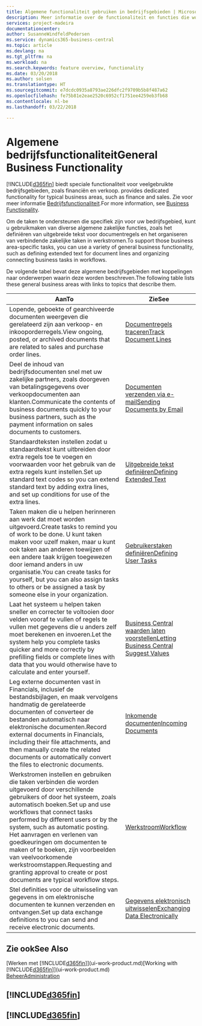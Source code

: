 ```yaml
---
title: Algemene functionaliteit gebruiken in bedrijfsgebieden | Microsoft Docs
description: Meer informatie over de functionaliteit en functies die worden gebruikt in bedrijfsgebieden in Business Central.
services: project-madeira
documentationcenter: 
author: SusanneWindfeldPedersen
ms.service: dynamics365-business-central
ms.topic: article
ms.devlang: na
ms.tgt_pltfrm: na
ms.workload: na
ms.search.keywords: feature overview, functionality
ms.date: 03/20/2018
ms.author: solsen
ms.translationtype: HT
ms.sourcegitcommit: e7dcdc0935a8793ae226dfc2f9709b5b8f487a62
ms.openlocfilehash: fe75b81e2eae2520c6952cf1751ee4259eb3fb68
ms.contentlocale: nl-be
ms.lasthandoff: 03/22/2018

---
```

# <a name="general-business-functionality"></a><span data-ttu-id="5f857-103">Algemene bedrijfsfunctionaliteit</span><span class="sxs-lookup"><span data-stu-id="5f857-103">General Business Functionality</span></span>
[!INCLUDE[d365fin](includes/d365fin_md.md)]<span data-ttu-id="5f857-104"> biedt speciale functionaliteit voor veelgebruikte bedrijfsgebieden, zoals financiën en verkoop.</span><span class="sxs-lookup"><span data-stu-id="5f857-104"> provides dedicated functionality for typical business areas, such as finance and sales.</span></span> <span data-ttu-id="5f857-105">Zie voor meer informatie [Bedrijfsfunctionaliteit](across-business-functionality.md).</span><span class="sxs-lookup"><span data-stu-id="5f857-105">For more information, see [Business Functionality](across-business-functionality.md).</span></span>

<span data-ttu-id="5f857-106">Om de taken te ondersteunen die specifiek zijn voor uw bedrijfsgebied, kunt u gebruikmaken van diverse algemene zakelijke functies, zoals het definiëren van uitgebreide tekst voor documentregels en het organiseren van verbindende zakelijke taken in werkstromen.</span><span class="sxs-lookup"><span data-stu-id="5f857-106">To support those business area-specific tasks, you can use a variety of general business functionality, such as defining extended text for document lines and organizing connecting business tasks in workflows.</span></span>

<span data-ttu-id="5f857-107">De volgende tabel bevat deze algemene bedrijfsgebieden met koppelingen naar onderwerpen waarin deze worden beschreven.</span><span class="sxs-lookup"><span data-stu-id="5f857-107">The following table lists these general business areas with links to topics that describe them.</span></span>

| <span data-ttu-id="5f857-108">Aan</span><span class="sxs-lookup"><span data-stu-id="5f857-108">To</span></span> | <span data-ttu-id="5f857-109">Zie</span><span class="sxs-lookup"><span data-stu-id="5f857-109">See</span></span> |
| --- | --- |
|<span data-ttu-id="5f857-110">Lopende, geboekte of gearchiveerde documenten weergeven die gerelateerd zijn aan verkoop- en inkooporderregels.</span><span class="sxs-lookup"><span data-stu-id="5f857-110">View ongoing, posted, or archived documents that are related to sales and purchase order lines.</span></span>|[<span data-ttu-id="5f857-111">Documentregels traceren</span><span class="sxs-lookup"><span data-stu-id="5f857-111">Track Document Lines</span></span>](across-how-to-track-document-lines.md)|
| <span data-ttu-id="5f857-112">Deel de inhoud van bedrijfsdocumenten snel met uw zakelijke partners, zoals doorgeven van betalingsgegevens over verkoopdocumenten aan klanten.</span><span class="sxs-lookup"><span data-stu-id="5f857-112">Communicate the contents of business documents quickly to your business partners, such as the payment information on sales documents to customers.</span></span> |[<span data-ttu-id="5f857-113">Documenten verzenden via e-mail</span><span class="sxs-lookup"><span data-stu-id="5f857-113">Sending Documents by Email</span></span>](ui-how-send-documents-email.md) |
| <span data-ttu-id="5f857-114">Standaardteksten instellen zodat u standaardtekst kunt uitbreiden door extra regels toe te voegen en voorwaarden voor het gebruik van de extra regels kunt instellen.</span><span class="sxs-lookup"><span data-stu-id="5f857-114">Set up standard text codes so you can extend standard text by adding extra lines, and set up conditions for use of the extra lines.</span></span> |[<span data-ttu-id="5f857-115">Uitgebreide tekst definiëren</span><span class="sxs-lookup"><span data-stu-id="5f857-115">Defining Extended Text</span></span>](ui-how-define-ext-text.md) |
|<span data-ttu-id="5f857-116">Taken maken die u helpen herinneren aan werk dat moet worden uitgevoerd.</span><span class="sxs-lookup"><span data-stu-id="5f857-116">Create tasks to remind you of work to be done.</span></span> <span data-ttu-id="5f857-117">U kunt taken maken voor uzelf maken, maar u kunt ook taken aan anderen toewijzen of een andere taak krijgen toegewezen door iemand anders in uw organisatie.</span><span class="sxs-lookup"><span data-stu-id="5f857-117">You can create tasks for yourself, but you can also assign tasks to others or be assigned a task by someone else in your organization.</span></span>|[<span data-ttu-id="5f857-118">Gebruikerstaken definiëren</span><span class="sxs-lookup"><span data-stu-id="5f857-118">Defining User Tasks</span></span>](across-user-tasks.md)|
|<span data-ttu-id="5f857-119">Laat het systeem u helpen taken sneller en correcter te voltooien door velden vooraf te vullen of regels te vullen met gegevens die u anders zelf moet berekenen en invoeren.</span><span class="sxs-lookup"><span data-stu-id="5f857-119">Let the system help you complete tasks quicker and more correctly by prefilling fields or complete lines with data that you would otherwise have to calculate and enter yourself.</span></span>|[<span data-ttu-id="5f857-120">Business Central waarden laten voorstellen</span><span class="sxs-lookup"><span data-stu-id="5f857-120">Letting Business Central Suggest Values</span></span>](ui-let-system-suggest-values.md)|
|<span data-ttu-id="5f857-121">Leg externe documenten vast in Financials, inclusief de bestandsbijlagen, en maak vervolgens handmatig de gerelateerde documenten of converteer de bestanden automatisch naar elektronische documenten.</span><span class="sxs-lookup"><span data-stu-id="5f857-121">Record external documents in Financials, including their file attachments, and then manually create the related documents or automatically convert the files to electronic documents.</span></span>|[<span data-ttu-id="5f857-122">Inkomende documenten</span><span class="sxs-lookup"><span data-stu-id="5f857-122">Incoming Documents</span></span>](across-income-documents.md)|
|<span data-ttu-id="5f857-123">Werkstromen instellen en gebruiken die taken verbinden die worden uitgevoerd door verschillende gebruikers of door het systeem, zoals automatisch boeken.</span><span class="sxs-lookup"><span data-stu-id="5f857-123">Set up and use workflows that connect tasks performed by different users or by the system, such as automatic posting.</span></span> <span data-ttu-id="5f857-124">Het aanvragen en verlenen van goedkeuringen om documenten te maken of te boeken, zijn voorbeelden van veelvoorkomende werkstroomstappen.</span><span class="sxs-lookup"><span data-stu-id="5f857-124">Requesting and granting approval to create or post documents are typical workflow steps.</span></span>|[<span data-ttu-id="5f857-125">Werkstroom</span><span class="sxs-lookup"><span data-stu-id="5f857-125">Workflow</span></span>](across-workflow.md)|
| <span data-ttu-id="5f857-126">Stel definities voor de uitwisseling van gegevens in om elektronische documenten te kunnen verzenden en ontvangen.</span><span class="sxs-lookup"><span data-stu-id="5f857-126">Set up data exchange definitions to you can send and receive electronic documents.</span></span> |[<span data-ttu-id="5f857-127">Gegevens elektronisch uitwisselen</span><span class="sxs-lookup"><span data-stu-id="5f857-127">Exchanging Data Electronically</span></span>](across-data-exchange.md) |

## <a name="see-also"></a><span data-ttu-id="5f857-128">Zie ook</span><span class="sxs-lookup"><span data-stu-id="5f857-128">See Also</span></span>
<span data-ttu-id="5f857-129">[Werken met [!INCLUDE[d365fin](includes/d365fin_md.md)]](ui-work-product.md)</span><span class="sxs-lookup"><span data-stu-id="5f857-129">[Working with [!INCLUDE[d365fin](includes/d365fin_md.md)]](ui-work-product.md)</span></span>  
[<span data-ttu-id="5f857-130">Beheer</span><span class="sxs-lookup"><span data-stu-id="5f857-130">Administration</span></span>](admin-setup-and-administration.md)

## [!INCLUDE[d365fin](includes/free_trial_md.md)]  
## [!INCLUDE[d365fin](includes/training_link_md.md)]

